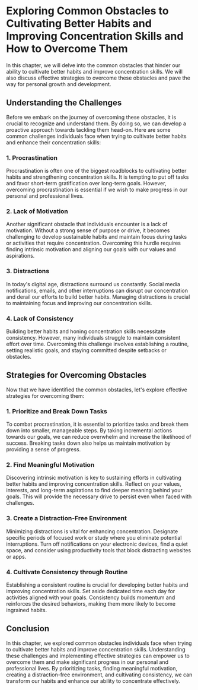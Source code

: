 Exploring Common Obstacles to Cultivating Better Habits and Improving Concentration Skills and How to Overcome Them
============================================================================================================================

In this chapter, we will delve into the common obstacles that hinder our ability to cultivate better habits and improve concentration skills. We will also discuss effective strategies to overcome these obstacles and pave the way for personal growth and development.

Understanding the Challenges
----------------------------

Before we embark on the journey of overcoming these obstacles, it is crucial to recognize and understand them. By doing so, we can develop a proactive approach towards tackling them head-on. Here are some common challenges individuals face when trying to cultivate better habits and enhance their concentration skills:

### 1. Procrastination

Procrastination is often one of the biggest roadblocks to cultivating better habits and strengthening concentration skills. It is tempting to put off tasks and favor short-term gratification over long-term goals. However, overcoming procrastination is essential if we wish to make progress in our personal and professional lives.

### 2. Lack of Motivation

Another significant obstacle that individuals encounter is a lack of motivation. Without a strong sense of purpose or drive, it becomes challenging to develop sustainable habits and maintain focus during tasks or activities that require concentration. Overcoming this hurdle requires finding intrinsic motivation and aligning our goals with our values and aspirations.

### 3. Distractions

In today's digital age, distractions surround us constantly. Social media notifications, emails, and other interruptions can disrupt our concentration and derail our efforts to build better habits. Managing distractions is crucial to maintaining focus and improving our concentration skills.

### 4. Lack of Consistency

Building better habits and honing concentration skills necessitate consistency. However, many individuals struggle to maintain consistent effort over time. Overcoming this challenge involves establishing a routine, setting realistic goals, and staying committed despite setbacks or obstacles.

Strategies for Overcoming Obstacles
-----------------------------------

Now that we have identified the common obstacles, let's explore effective strategies for overcoming them:

### 1. Prioritize and Break Down Tasks

To combat procrastination, it is essential to prioritize tasks and break them down into smaller, manageable steps. By taking incremental actions towards our goals, we can reduce overwhelm and increase the likelihood of success. Breaking tasks down also helps us maintain motivation by providing a sense of progress.

### 2. Find Meaningful Motivation

Discovering intrinsic motivation is key to sustaining efforts in cultivating better habits and improving concentration skills. Reflect on your values, interests, and long-term aspirations to find deeper meaning behind your goals. This will provide the necessary drive to persist even when faced with challenges.

### 3. Create a Distraction-Free Environment

Minimizing distractions is vital for enhancing concentration. Designate specific periods of focused work or study where you eliminate potential interruptions. Turn off notifications on your electronic devices, find a quiet space, and consider using productivity tools that block distracting websites or apps.

### 4. Cultivate Consistency through Routine

Establishing a consistent routine is crucial for developing better habits and improving concentration skills. Set aside dedicated time each day for activities aligned with your goals. Consistency builds momentum and reinforces the desired behaviors, making them more likely to become ingrained habits.

Conclusion
----------

In this chapter, we explored common obstacles individuals face when trying to cultivate better habits and improve concentration skills. Understanding these challenges and implementing effective strategies can empower us to overcome them and make significant progress in our personal and professional lives. By prioritizing tasks, finding meaningful motivation, creating a distraction-free environment, and cultivating consistency, we can transform our habits and enhance our ability to concentrate effectively.
